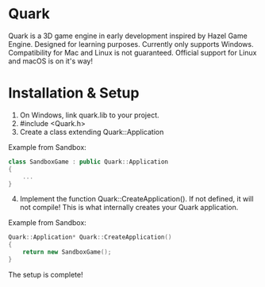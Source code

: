 # Quark

Quark is a 3D game engine in early development inspired by Hazel Game Engine.
Designed for learning purposes.
Currently only supports Windows. Compatibility for Mac and Linux is not guaranteed.
Official support for Linux and macOS is on it's way!

# Installation & Setup

1. On Windows, link quark.lib to your project.
2. #include <Quark.h>
3. Create a class extending Quark::Application

Example from Sandbox:
```c++
class SandboxGame : public Quark::Application
{
	...
}
```
4. Implement the function Quark::CreateApplication().
	If not defined, it will not compile!
	This is what internally creates your Quark application.
	
Example from Sandbox:
```c++
Quark::Application* Quark::CreateApplication()
{
	return new SandboxGame();
}
```
The setup is complete!

